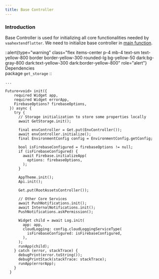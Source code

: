 ```yaml
---
title: Base Controller
---
```


### Introduction
Base Controller is used for initializing all core functionalities needed by `vaahextendflutter`. We need to initialize base controller in [main function](../../../essentials/app.md#main-function).

::alert{type="warning" class="flex items-center p-4 mb-4 text-sm text-yellow-800 border border-yellow-300 rounded-lg bg-yellow-50 dark:bg-gray-800 dark:text-yellow-300 dark:border-yellow-800" role="alert"}
Dependencies      
package `get_storage`
::

```dart{4,5,7,10,14,22,26,51,54}
...

Future<void> init({
    required Widget app,
    required Widget errorApp,
    FirebaseOptions? firebaseOptions,
  }) async {
    try {
      // Storage initialization to store some properties locally
      await GetStorage.init();

      final envController = Get.put(EnvController());
      await envController.initialize();
      final EnvironmentConfig config = EnvironmentConfig.getConfig;

      bool isFirebaseConfigured = firebaseOptions != null;
      if (isFirebaseConfigured) {
        await Firebase.initializeApp(
          options: firebaseOptions,
        );
      }

      AppTheme.init();
      Api.init();

      Get.put(RootAssetsController());

      // Other Core Services
      await PushNotifications.init();
      await InternalNotifications.init();
      PushNotifications.askPermission();

      Widget child = await Log.init(
        app: app,
        cloudLogging: config.cloudLoggingServiceType(
          isFirebaseConfigured: isFirebaseConfigured,
        ),
      );
      runApp(child);
    } catch (error, stackTrace) {
      debugPrint(error.toString());
      debugPrintStack(stackTrace: stackTrace);
      runApp(errorApp);
    }
  }
```

